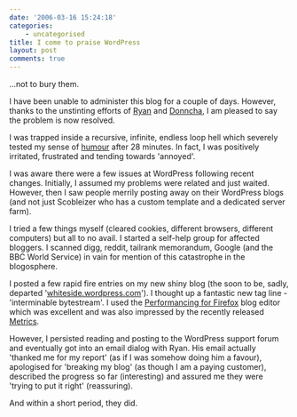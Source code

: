 ```yaml
---
date: '2006-03-16 15:24:18'
categories:
    - uncategorised
title: I come to praise WordPress
layout: post
comments: true
---
```


...not to bury them.

I have been unable to administer this blog for a couple of days.
However, thanks to the unstinting efforts of [Ryan](http://boren.nu/)
and [Donncha](http://blogs.linux.ie/xeer/index.php), I am pleased to say
the problem is now resolved.

I was trapped inside a recursive, infinite, endless loop hell which
severely tested my sense of
[humour](http://www.nbrightside.com/blog/2006/03/12/wordpress-humour/)
after 28 minutes. In fact, I was positively irritated, frustrated and
tending towards 'annoyed'.

I was aware there were a few issues at WordPress following recent
changes. Initially, I assumed my problems were related and just waited.
However, then I saw people merrily posting away on their WordPress blogs
(and not just Scobleizer who has a custom template and a dedicated
server farm).

I tried a few things myself (cleared cookies, different browsers,
different computers) but all to no avail. I started a self-help group
for affected bloggers. I scanned digg, reddit, tailrank memorandum,
Google (and the BBC World Service) in vain for mention of this
catastrophe in the blogosphere.

I posted a few rapid fire entries on my new shiny blog (the soon to be,
sadly, departed
'[whiteside.wordpress.com](http://whiteside.wordpress.com/)'). I thought
up a fantastic new tag line - 'interminable bytestream'. I used the
[Performancing for Firefox](http://performancing.com/firefox) blog
editor which was excellent and was also impressed by the recently
released [Metrics](http://performancing.com/metrics/start).

However, I persisted reading and posting to the WordPress support forum
and eventually got into an email dialog with Ryan. His email actually
'thanked me for my report' (as if I was somehow doing him a favour),
apologised for 'breaking my blog' (as though I am a paying customer),
described the progress so far (interesting) and assured me they were
'trying to put it right' (reassuring).

And within a short period, they did.
